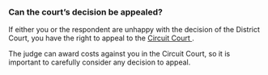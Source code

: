 ###  Can the court’s decision be appealed?

If either you or the respondent are unhappy with the decision of the District
Court, you have the right to appeal to the [ Circuit Court
](/en/justice/courts-system/circuit-court/) .

The judge can award costs against you in the Circuit Court, so it is important
to carefully consider any decision to appeal.
